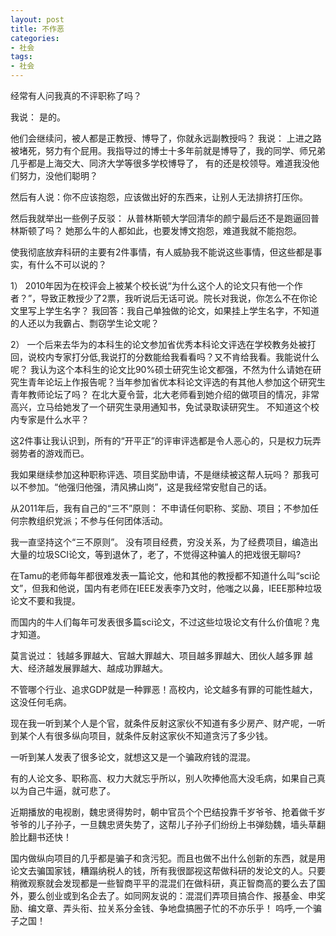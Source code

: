 ```yaml
---
layout: post
title: 不作恶
categories:
- 社会
tags:
- 社会
---
```




经常有人问我真的不评职称了吗？

我说： 是的。 

他们会继续问，被人都是正教授、博导了，你就永远副教授吗？
我说： 上进之路被堵死，努力有个屁用。我指导过的博士十多年前就是博导了，我的同学、师兄弟几乎都是上海交大、同济大学等很多学校博导了，
有的还是校领导。难道我没他们努力，没他们聪明？

<!--more-->

然后有人说：你不应该抱怨，应该做出好的东西来，让别人无法排挤打压你。

然后我就举出一些例子反驳： 从普林斯顿大学回清华的颜宁最后还不是跑逼回普林斯顿了吗？ 她那么牛的人都如此，也要发博文抱怨，难道我就不能抱怨。

使我彻底放弃科研的主要有2件事情，有人威胁我不能说这些事情，但这些都是事实，有什么不可以说的？

1） 2010年因为在校评会上被某个校长说“为什么这个人的论文只有他一个作者？”，导致正教授少了2票，我听说后无话可说。院长对我说，你怎么不在你论文里写上学生名字？<!--more-->  我回答：我自己单独做的论文，如果挂上学生名字，不知道的人还以为我霸占、剽窃学生论文呢？

2） 一个后来去华为的本科生的论文参加省优秀本科论文评选在学校教务处被打回，说校内专家打分低,我说打的分数能给我看看吗？又不肯给我看。我能说什么呢？
我认为这个本科生的论文比90%硕士研究生论文都强，不然为什么请她在研究生青年论坛上作报告呢？当年参加省优本科论文评选的有其他人参加这个研究生青年教师论坛了吗？
在北大夏令营，北大老师看到她介绍的做项目的情况，非常高兴，立马给她发了一个研究生录用通知书，免试录取读研究生。 不知道这个校内专家是什么水平？

  
 这2件事让我认识到，所有的“开平正”的评审评选都是令人恶心的，只是权力玩弄弱势者的游戏而已。
 
 我如果继续参加这种职称评选、项目奖励申请，不是继续被这帮人玩吗？ 那我可以不参加。“他强归他强，清风拂山岗”，这是我经常安慰自己的话。

从2011年后，我有自己的“三不”原则： 不申请任何职称、奖励、项目；不参加任何宗教组织党派；不参与任何团体活动。

我一直坚持这个“三不原则”。 没有项目经费，穷没关系，为了经费项目，编造出大量的垃圾SCI论文，等到退休了，老了，不觉得这种骗人的把戏很无聊吗?

在Tamu的老师每年都很难发表一篇论文，他和其他的教授都不知道什么叫“sci论文”，但我和他说，国内有老师在IEEE发表李乃文时，他嗤之以鼻，IEEE那种垃圾论文不要和我提。

而国内的牛人们每年可发表很多篇sci论文，不过这些垃圾论文有什么价值呢？鬼才知道。

莫言说过： 钱越多罪越大、官越大罪越大、项目越多罪越大、团伙人越多罪 越大、经济越发展罪越大、越成功罪越大。

不管哪个行业、追求GDP就是一种罪恶！高校内，论文越多有罪的可能性越大，这没任何毛病。 

现在我一听到某个人是个官，就条件反射这家伙不知道有多少房产、财产呢，一听到某个人有很多纵向项目，就条件反射这家伙不知道贪污了多少钱。

一听到某人发表了很多论文，就想这又是一个骗政府钱的混混。

有的人论文多、职称高、权力大就忘乎所以，别人吹捧他高大没毛病，如果自己真以为自己牛逼，就可悲了。

近期播放的电视剧，魏忠贤得势时，朝中官员个个巴结投靠千岁爷爷、抢着做千岁爷爷的儿子孙子，一旦魏忠贤失势了，这帮儿子孙子们纷纷上书弹劾魏，墙头草翻脸比翻书还快！

国内做纵向项目的几乎都是骗子和贪污犯。而且也做不出什么创新的东西，就是用论文去骗国家钱，糟蹋纳税人的钱，所有我很鄙视这帮做科研的发论文的人。只要稍微观察就会发现都是一些智商平平的混混们在做科研，真正智商高的要么去了国外，要么创业或到名企去了。如同网友说的：混混们弄项目搞合作、报基金、申奖励、编文章、弄头衔、拉关系分金钱、争地盘搞圈子忙的不亦乐乎！ 呜呼,一个骗子之国！



